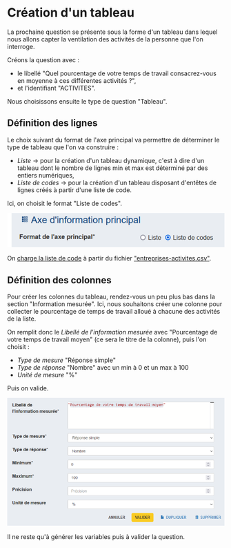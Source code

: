 #  Création d'un tableau

La prochaine question se présente sous la forme d'un tableau dans lequel nous allons capter la ventilation des activités de la personne que l'on interroge.

Créons la question avec :

- le libellé "Quel pourcentage de votre temps de travail consacrez-vous en moyenne à ces différentes activités ?",
- et l'identifiant "ACTIVITES".

Nous choisissons ensuite le type de question "Tableau".

## Définition des lignes

Le choix suivant du format de l'axe principal va permettre de déterminer le type de tableau que l'on va construire :

- _Liste_ → pour la création d'un tableau dynamique, c'est à dire d'un tableau dont le nombre de lignes min et max est déterminé par des entiers numériques,
- _Liste de codes_ → pour la création d'un tableau disposant d'entêtes de lignes créés à partir d'une liste de code.

Ici, on choisit le format "Liste de codes".

![Tableau axe principal](../../img/pogues/tableau-axe-principal.png)

On [charge la liste de code](../guide/liste-de-code.md) à partir du fichier ["entreprises-activites.csv"](../../data/entreprises-activites.csv).

## Définition des colonnes

Pour créer les colonnes du tableau, rendez-vous un peu plus bas dans la section "Information mesurée". Ici, nous souhaitons créer une colonne pour collecter le pourcentage de temps de travail alloué à chacune des activités de la liste.

On remplit donc le _Libellé de l'information mesurée_ avec "Pourcentage de votre temps de travail moyen" (ce sera le titre de la colonne), puis l'on choisit  :

- _Type de mesure_ "Réponse simple"
- _Type de réponse_ "Nombre" avec un min à 0 et un max à 100
- _Unité de mesure_ "%"

Puis on valide.

![Tableau colonne](../../img/pogues/tableau-colonne.png)

Il ne reste qu'à générer les variables puis à valider la question.